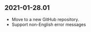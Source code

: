 2021-01-28.01
-------------

* Move to a new GitHub repository.
* Support non-English error messages
